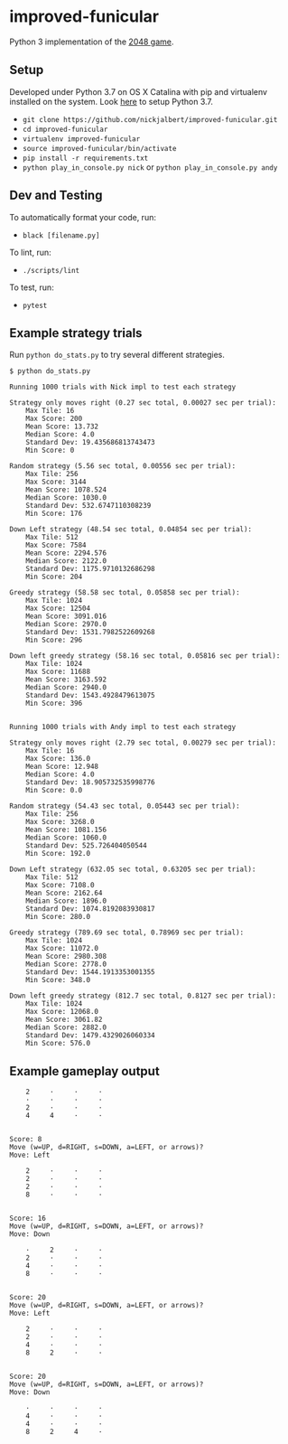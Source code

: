 # improved-funicular

Python 3 implementation of the [2048 game](https://play2048.co/).

## Setup

Developed under Python 3.7 on OS X Catalina with pip and virtualenv installed
on the system.  Look [here](https://stackoverflow.com/a/23842752) to setup
Python 3.7.

* `git clone https://github.com/nickjalbert/improved-funicular.git`
* `cd improved-funicular`
* `virtualenv improved-funicular`
* `source improved-funicular/bin/activate`
* `pip install -r requirements.txt`
* `python play_in_console.py nick` or `python play_in_console.py andy`

## Dev and Testing

To automatically format your code, run:

* `black [filename.py]`

To lint, run:

* `./scripts/lint`

To test, run:

* `pytest`

## Example strategy trials

Run `python do_stats.py` to try several different strategies.

```
$ python do_stats.py

Running 1000 trials with Nick impl to test each strategy

Strategy only moves right (0.27 sec total, 0.00027 sec per trial):
	Max Tile: 16
	Max Score: 200
	Mean Score: 13.732
	Median Score: 4.0
	Standard Dev: 19.435686813743473
	Min Score: 0

Random strategy (5.56 sec total, 0.00556 sec per trial):
	Max Tile: 256
	Max Score: 3144
	Mean Score: 1078.524
	Median Score: 1030.0
	Standard Dev: 532.6747110308239
	Min Score: 176

Down Left strategy (48.54 sec total, 0.04854 sec per trial):
	Max Tile: 512
	Max Score: 7584
	Mean Score: 2294.576
	Median Score: 2122.0
	Standard Dev: 1175.9710132686298
	Min Score: 204

Greedy strategy (58.58 sec total, 0.05858 sec per trial):
	Max Tile: 1024
	Max Score: 12504
	Mean Score: 3091.016
	Median Score: 2970.0
	Standard Dev: 1531.7982522609268
	Min Score: 296

Down left greedy strategy (58.16 sec total, 0.05816 sec per trial):
	Max Tile: 1024
	Max Score: 11688
	Mean Score: 3163.592
	Median Score: 2940.0
	Standard Dev: 1543.4928479613075
	Min Score: 396


Running 1000 trials with Andy impl to test each strategy

Strategy only moves right (2.79 sec total, 0.00279 sec per trial):
	Max Tile: 16
	Max Score: 136.0
	Mean Score: 12.948
	Median Score: 4.0
	Standard Dev: 18.905732535998776
	Min Score: 0.0

Random strategy (54.43 sec total, 0.05443 sec per trial):
	Max Tile: 256
	Max Score: 3268.0
	Mean Score: 1081.156
	Median Score: 1060.0
	Standard Dev: 525.726404050544
	Min Score: 192.0

Down Left strategy (632.05 sec total, 0.63205 sec per trial):
	Max Tile: 512
	Max Score: 7108.0
	Mean Score: 2162.64
	Median Score: 1896.0
	Standard Dev: 1074.8192083930817
	Min Score: 280.0

Greedy strategy (789.69 sec total, 0.78969 sec per trial):
	Max Tile: 1024
	Max Score: 11072.0
	Mean Score: 2980.308
	Median Score: 2778.0
	Standard Dev: 1544.1913353001355
	Min Score: 348.0

Down left greedy strategy (812.7 sec total, 0.8127 sec per trial):
	Max Tile: 1024
	Max Score: 12068.0
	Mean Score: 3061.82
	Median Score: 2882.0
	Standard Dev: 1479.4329026060334
	Min Score: 576.0
```

## Example gameplay output

```
    2     ·     ·     ·
    ·     ·     ·     ·
    2     ·     ·     ·
    4     4     ·     ·


Score: 8
Move (w=UP, d=RIGHT, s=DOWN, a=LEFT, or arrows)?
Move: Left

    2     ·     ·     ·
    2     ·     ·     ·
    2     ·     ·     ·
    8     ·     ·     ·


Score: 16
Move (w=UP, d=RIGHT, s=DOWN, a=LEFT, or arrows)?
Move: Down

    ·     2     ·     ·
    2     ·     ·     ·
    4     ·     ·     ·
    8     ·     ·     ·


Score: 20
Move (w=UP, d=RIGHT, s=DOWN, a=LEFT, or arrows)?
Move: Left

    2     ·     ·     ·
    2     ·     ·     ·
    4     ·     ·     ·
    8     2     ·     ·


Score: 20
Move (w=UP, d=RIGHT, s=DOWN, a=LEFT, or arrows)?
Move: Down

    ·     ·     ·     ·
    4     ·     ·     ·
    4     ·     ·     ·
    8     2     4     ·
```
